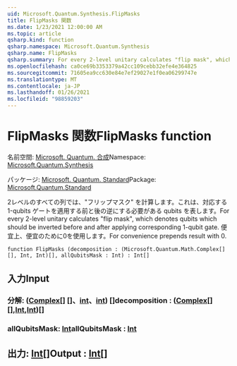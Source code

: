 ```yaml
---
uid: Microsoft.Quantum.Synthesis.FlipMasks
title: FlipMasks 関数
ms.date: 1/23/2021 12:00:00 AM
ms.topic: article
qsharp.kind: function
qsharp.namespace: Microsoft.Quantum.Synthesis
qsharp.name: FlipMasks
qsharp.summary: For every 2-level unitary calculates "flip mask", which denotes qubits which should be inverted before and after applying corresponding 1-qubit gate. For convenience prepends result with 0.
ms.openlocfilehash: ca0ce69b3353379a42cc109cebb32efe4e364825
ms.sourcegitcommit: 71605ea9cc630e84e7ef29027e1f0ea06299747e
ms.translationtype: MT
ms.contentlocale: ja-JP
ms.lasthandoff: 01/26/2021
ms.locfileid: "98859203"
---
```

# <a name="flipmasks-function"></a><span data-ttu-id="065bc-102">FlipMasks 関数</span><span class="sxs-lookup"><span data-stu-id="065bc-102">FlipMasks function</span></span>

<span data-ttu-id="065bc-103">名前空間: [Microsoft. Quantum. 合成](xref:Microsoft.Quantum.Synthesis)</span><span class="sxs-lookup"><span data-stu-id="065bc-103">Namespace: [Microsoft.Quantum.Synthesis](xref:Microsoft.Quantum.Synthesis)</span></span>

<span data-ttu-id="065bc-104">パッケージ: [Microsoft. Quantum. Standard](https://nuget.org/packages/Microsoft.Quantum.Standard)</span><span class="sxs-lookup"><span data-stu-id="065bc-104">Package: [Microsoft.Quantum.Standard](https://nuget.org/packages/Microsoft.Quantum.Standard)</span></span>


<span data-ttu-id="065bc-105">2レベルのすべての列では、"フリップマスク" を計算します。これは、対応する 1-qubits ゲートを適用する前と後の逆にする必要がある qubits を表します。</span><span class="sxs-lookup"><span data-stu-id="065bc-105">For every 2-level unitary calculates "flip mask", which denotes qubits which should be inverted before and after applying corresponding 1-qubit gate.</span></span>
<span data-ttu-id="065bc-106">便宜上、便宜のために0を使用します。</span><span class="sxs-lookup"><span data-stu-id="065bc-106">For convenience prepends result with 0.</span></span>

```qsharp
function FlipMasks (decomposition : (Microsoft.Quantum.Math.Complex[][], Int, Int)[], allQubitsMask : Int) : Int[]
```


## <a name="input"></a><span data-ttu-id="065bc-107">入力</span><span class="sxs-lookup"><span data-stu-id="065bc-107">Input</span></span>

### <a name="decomposition--complexintint"></a><span data-ttu-id="065bc-108">分解: ([Complex](xref:Microsoft.Quantum.Math.Complex)[] []、[int](xref:microsoft.quantum.lang-ref.int)、[int](xref:microsoft.quantum.lang-ref.int)) []</span><span class="sxs-lookup"><span data-stu-id="065bc-108">decomposition : ([Complex](xref:Microsoft.Quantum.Math.Complex)[][],[Int](xref:microsoft.quantum.lang-ref.int),[Int](xref:microsoft.quantum.lang-ref.int))[]</span></span>




### <a name="allqubitsmask--int"></a><span data-ttu-id="065bc-109">allQubitsMask: [Int](xref:microsoft.quantum.lang-ref.int)</span><span class="sxs-lookup"><span data-stu-id="065bc-109">allQubitsMask : [Int](xref:microsoft.quantum.lang-ref.int)</span></span>





## <a name="output--int"></a><span data-ttu-id="065bc-110">出力: [Int](xref:microsoft.quantum.lang-ref.int)[]</span><span class="sxs-lookup"><span data-stu-id="065bc-110">Output : [Int](xref:microsoft.quantum.lang-ref.int)[]</span></span>

